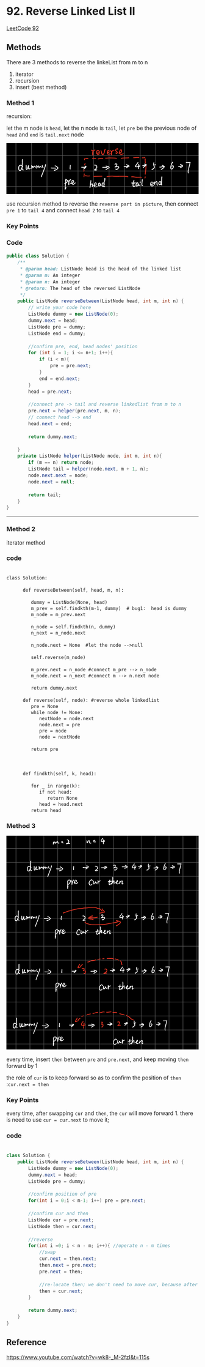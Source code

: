 # 92. Reverse Linked List II    

[LeetCode 92](https://leetcode.com/problems/reverse-linked-list-ii/)


## Methods
There are 3 methods to reverse the linkeList from m to n
1. iterator 
2. recursion 
3. insert (best method)
### Method 1
recursion:

let the m node is `head`, let the n node is `tail`, let `pre` be the previous node of `head` and `end` is `tail.next` node

![](../../Image/Reverse_Linked_List_II.png)

use recursion method to reverse the `reverse part in picture`, then connect `pre 1` to `tail 4` and connect `head 2` to `tail 4`

### Key Points


### Code
```java
public class Solution {
    /**
     * @param head: ListNode head is the head of the linked list 
     * @param m: An integer
     * @param n: An integer
     * @return: The head of the reversed ListNode
     */
    public ListNode reverseBetween(ListNode head, int m, int n) {
        // write your code here
        ListNode dummy = new ListNode(0);
        dummy.next = head;
        ListNode pre = dummy; 
        ListNode end = dummy;
        
        //confirm pre, end, head nodes' position
        for (int i = 1; i <= n+1; i++){
            if (i < m){
                pre = pre.next;     
            }
            end = end.next; 
        }
        head = pre.next;
        
        //connect pre -> tail and reverse linkedlist from m to n
        pre.next = helper(pre.next, m, n);
        // connect head --> end
        head.next = end;  
        
        return dummy.next;
        
    }
    private ListNode helper(ListNode node, int m, int n){
        if (m == n) return node; 
        ListNode tail = helper(node.next, m + 1, n);
        node.next.next = node;
        node.next = null; 
        
        return tail; 
    }
}

```
---------------
### Method 2
iterator method 





### code

```

class Solution:

      def reverseBetween(self, head, m, n):
         
         dummy = ListNode(None, head)
         m_prev = self.findkth(m-1, dummy)  # bug1:  head is dummy 
         m_node = m_prev.next 
         
         n_node = self.findkth(n, dummy)
         n_next = n_node.next 
         
         n_node.next = None  #let the node -->null
         
         self.reverse(m_node)
         
         m_prev.next = n_node #connect m_pre --> n_node
         m_node.next = n_next #connect m --> n.next node 
         
         return dummy.next  
      
      def reverse(self, node): #reverse whole linkedlist 
         pre = None 
         while node != None:
            nextNode = node.next 
            node.next = pre 
            pre = node 
            node = nextNode
         
         return pre 
            
            
            
      def findkth(self, k, head):
         
         for _ in range(k):
            if not head:
               return None 
            head = head.next 
         return head
```
### Method 3

![](../../Image/Reverse_Linked_List_II_1.png)

every time, insert `then` between `pre` and `pre.next`, and keep moving `then` forward by 1

the role of `cur` is to keep forward so as to confirm the position of `then` :`cur.next = then`

### Key Points

every time, after swapping `cur` and `then`, the `cur` will move forward 1. there is need to use `cur = cur.next` to move it; 

### code

```java

class Solution {
    public ListNode reverseBetween(ListNode head, int m, int n) {
        ListNode dummy = new ListNode(0); 
        dummy.next = head; 
        ListNode pre = dummy;
        
        //confirm position of pre
        for(int i = 0;i < m-1; i++) pre = pre.next; 
        
        //confirm cur and then
        ListNode cur = pre.next;
        ListNode then = cur.next;
        
        //reverse
        for(int i =0; i < n - m; i++){ //operate n - m times
            //swap
            cur.next = then.next;
            then.next = pre.next;
            pre.next = then;
            
            //re-locate then; we don't need to move cur, because after swap, cur has been moved
            then = cur.next;
        }
        
        return dummy.next;
    }
}
```


## Reference
https://www.youtube.com/watch?v=wk8-_M-2fzI&t=115s